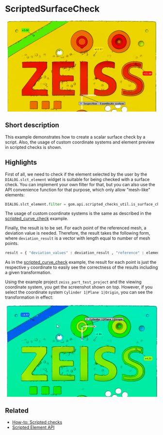 # ScriptedSurfaceCheck

![Scripted surface check](scripted_surface_check.jpg)

## Short description

This example demonstrates how to create a scalar surface check by a script. Also, the usage of custom coordinate systems and element preview in scripted checks is shown.

## Highlights

First of all, we need to check if the element selected by the user by the `DIALOG.slct_element` widget is suitable for being checked with a surface check. You can implement your own filter for that, but you can also use the API convenience function for that purpose, which only allow "mesh-like" elements:

```python
DIALOG.slct_element.filter = gom.api.scripted_checks_util.is_surface_checkable
```

The usage of custom coordinate systems is the same as described in the [scripted_curve_check](https://github.com/ZEISS/zeiss-inspect-app-examples/blob/main/AppExamples/scripted_checks/ScriptedCurveCheck/doc/Documentation.md) example.

Finally, the result is to be set. For each point of the referenced mesh, a deviation value is needed. Therefore, the result takes the following form, where `deviation_result` is a vector with length equal to number of mesh points.

```python
result = { "deviation_values" : deviation_result , "reference" : element }
```

As in the [scripted_curve_check](https://github.com/ZEISS/zeiss-inspect-app-examples/blob/main/AppExamples/scripted_checks/ScriptedCurveCheck/doc/Documentation.md) example, the result for each point is just the respective `y` coordinate to easily see the correctness of the results including a given transformation.

Using the example project `zeiss_part_test_project` and the viewing coordinate system, you get the screenshot shown on top. However, if you select the coordinate system `Cylinder 1|Plane 1|Origin`, you can see the transformation in effect:

![](scripted_surface_check_cs.jpg)


## Related

* [How-to: Scripted checks](https://zeissiqs.github.io/zeiss-inspect-addon-api/2025/howtos/scripted_elements/scripted_checks.html)
* [Scripted Element API](https://zeissiqs.github.io/zeiss-inspect-addon-api/2025/python_api/scripted_elements_api.html)
